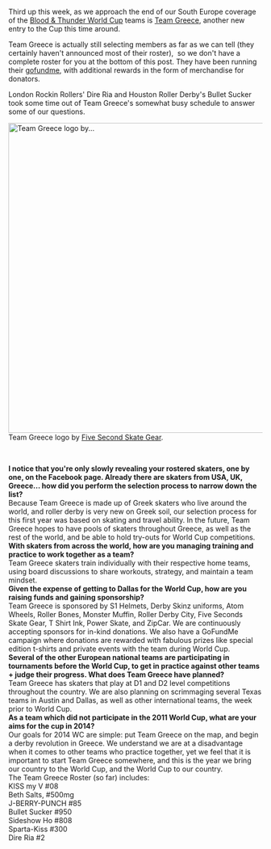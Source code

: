 <html><body><p>Third up this week, as we approach the end of our South Europe coverage of the <a href="http://rollerderbyworldcup.com">Blood &amp; Thunder World Cup</a> teams is <a href="https://www.facebook.com/teamgreece14">Team Greece</a>, another new entry to the Cup this time around.

Team Greece is actually still selecting members as far as we can tell (they certainly haven't announced most of their roster),  so we don't have a complete roster for you at the bottom of this post. They have been running their <a href="http://www.gofundme.com/teamgreece14">gofundme</a>, with additional rewards in the form of merchandise for donators.

London Rockin Rollers' Dire Ria and Houston Roller Derby's Bullet Sucker took some time out of Team Greece's somewhat busy schedule to answer some of our questions.

<a href="/2014/09/teamgreece.png"><img class="wp-image-3868 size-large" src="http://scottishrollerderbyblog.com/2014/09/teamgreece.png?w=614" alt="Team Greece logo by..." width="614" height="614"></a> Team Greece logo by <a href="https://www.facebook.com/FiveSecondSkateGear">Five Second Skate Gear</a>.

 
</p><div>
<div><strong>I notice that you're only slowly revealing your rostered skaters, one by one, on the Facebook page. Already there are skaters from USA, UK, Greece... how did you perform the selection process to narrow down the list?</strong></div>
</div>
<div>Because Team Greece is made up of Greek skaters who live around the world, and roller derby is very new on Greek soil, our selection process for this first year was based on skating and travel ability. In the future, Team Greece hopes to have pools of skaters throughout Greece, as well as the rest of the world, and be able to hold try-outs for World Cup competitions.</div>
<div>
<div></div>
<div><strong>With skaters from across the world, how are you managing training and practice to work together as a team?</strong></div>
</div>
<div>Team Greece skaters train individually with their respective home teams, using board discussions to share workouts, strategy, and maintain a team mindset.</div>
<div>
<div></div>
<div><strong>Given the expense of getting to Dallas for the World Cup, how are you raising funds and gaining sponsorship?</strong></div>
</div>
<div>Team Greece is sponsored by S1 Helmets, Derby Skinz uniforms, Atom Wheels, Roller Bones, Monster Muffin, Roller Derby City, Five Seconds Skate Gear, T Shirt Ink, Power Skate, and ZipCar. We are continuously accepting sponsors for in-kind donations. We also have a GoFundMe campaign where donations are rewarded with fabulous prizes like special edition t-shirts and private events with the team during World Cup.</div>
<div>
<div></div>
<div><strong>Several of the other European national teams are participating in tournaments before the World Cup, to get in practice against other teams + judge their progress. What does Team Greece have planned?</strong></div>
</div>
<div>Team Greece has skaters that play at D1 and D2 level competitions throughout the country. We are also planning on scrimmaging several Texas teams in Austin and Dallas, as well as other international teams, the week prior to World Cup.</div>
<div>
<div></div>
<div><strong>As a team which did not participate in the 2011 World Cup, what are your aims for the cup in 2014?</strong></div>
</div>
<div>Our goals for 2014 WC are simple: put Team Greece on the map, and begin a derby revolution in Greece. We understand we are at a disadvantage when it comes to other teams who practice together, yet we feel that it is important to start Team Greece somewhere, and this is the year we bring our country to the World Cup, and the World Cup to our country.</div>
<div></div>
<div></div>
<div>The Team Greece Roster (so far) includes:</div>
<div>KISS my V #08</div>
<div>Beth Salts, #500mg</div>
<div>J-BERRY-PUNCH #85</div>
<div>Bullet Sucker #950</div>
<div>Sideshow Ho #808</div>
<div>Sparta-Kiss #300</div>
<div>Dire Ria #2</div>
<div></div></body></html>
